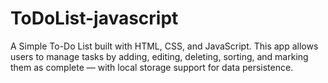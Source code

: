 # ToDoList-javascript
A Simple To-Do List built with HTML, CSS, and JavaScript. This app allows users to manage tasks by adding, editing, deleting, sorting, and marking them as complete — with local storage support for data persistence.
